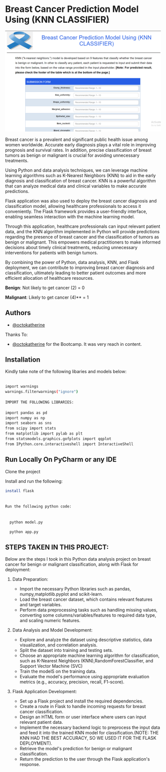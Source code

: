 
# **Breast Cancer Prediction Model Using (KNN CLASSIFIER)**

![Logo](https://github.com/stankovix/Breast-Cancer-Predictor-App/blob/main/FP.png?raw=true)

Breast cancer is a prevalent and significant public health issue among women worldwide. Accurate early diagnosis plays a vital role in improving prognosis and survival rates. In addition, precise classification of breast tumors as benign or malignant is crucial for avoiding unnecessary treatments.

Using Python and data analysis techniques, we can leverage machine learning algorithms such as K-Nearest Neighbors (KNN) to aid in the early diagnosis and classification of breast cancer. KNN is a powerful algorithm that can analyze medical data and clinical variables to make accurate predictions.

 Flask application was also used to deploy the breast cancer diagnosis and classification model, allowing healthcare professionals to access it conveniently. The Flask framework provides a user-friendly interface, enabling seamless interaction with the machine learning model.

Through this application, healthcare professionals can input relevant patient data, and the KNN algorithm implemented in Python will provide predictions regarding the presence of breast cancer and the classification of tumors as benign or malignant. This empowers medical practitioners to make informed decisions about timely clinical treatments, reducing unnecessary interventions for patients with benign tumors.

By combining the power of Python, data analysis, KNN, and Flask deployment, we can contribute to improving breast cancer diagnosis and classification, ultimately leading to better patient outcomes and more efficient allocation of healthcare resources.


**Benign**: Not likely to get cancer (2) = 0

**Malignant**: Likely to get cancer (4)** = 1


## Authors

- [@octokatherine](https://github.com/stankovix)

Thanks To:
- [@octokatherine](https://www.linkedin.com/in/mrbriit/) for the Bootcamp. It was very reach in content.


## Installation

Kindly take note of the following libaries and models below:

```bash
  
import warnings
warnings.filterwarnings("ignore")

IMPORT THE FOLLOWING LIBRARIES:

import pandas as pd
import numpy as np
import seaborn as sns
from scipy import stats
from matplotlib import pylab as plt
from statsmodels.graphics.gofplots import qqplot
from IPython.core.interactiveshell import InteractiveShell
```
    
## Run Locally On PyCharm or any IDE

Clone the project

Install and run the following:




```bash
install flask


Run the following python code:


  python model.py
```

```bash
  python app.py
```

## **STEPS TAKEN IN THIS PROJECT:**

Below  are the steps I took in this Python data analysis project on breast cancer for benign or malignant classification, along with Flask for deployment:

1. Data Preparation:
   - Import the necessary Python libraries such as pandas, numpy,matplotlib.pyplot and scikit-learn.
   - Load the breast cancer dataset, which contains relevant features and target variables.
   - Perform data preprocessing tasks such as handling missing values, converting some columns/variables/features to required data type, and scaling numeric features.

2. Data Analysis and Model Development:
   - Explore and analyze the dataset using descriptive statistics, data visualization, and correlation analysis.
   - Split the dataset into training and testing sets.
   - Choose an appropriate machine learning algorithm for classification, such as K-Nearest Neighbors (KNN),RandomForestClassifier, and Support Vector Machine (SVC)
   - Train the modelS on the training data.
   - Evaluate the model's performance using appropriate evaluation metrics (e.g., accuracy, precision, recall, F1-score).

3. Flask Application Development:
   - Set up a Flask project and install the required dependencies.
   - Create a route in Flask to handle incoming requests for breast cancer classification.
   - Design an HTML form or user interface where users can input relevant patient data.
   - Implement the necessary backend logic to preprocess the input data and feed it into the trained KNN model for classification.(NOTE: THE KNN HAD THE BEST ACCURACY, SO WE USED IT FOR THE FLASK DEPLOYMENT).
   - Retrieve the model's prediction for benign or malignant classification.
   - Return the prediction to the user through the Flask application's response.